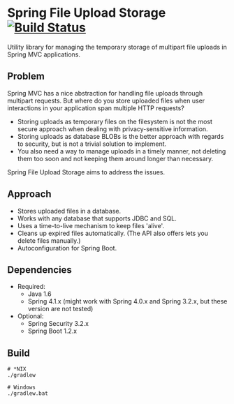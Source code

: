 # Spring File Upload Storage [![Build Status](https://travis-ci.org/lfridael/spring-file-upload-storage.svg?branch=master)](https://travis-ci.org/lfridael/spring-file-upload-storage)

Utility library for managing the temporary storage of multipart file uploads in Spring MVC applications.

## Problem

Spring MVC has a nice abstraction for handling file uploads through multipart requests. But where do you store uploaded files when user interactions in your application span multiple HTTP requests?

* Storing uploads as temporary files on the filesystem is not the most secure approach when dealing with privacy-sensitive information.
* Storing uploads as database BLOBs is the better approach with regards to security, but is not a trivial solution to implement.
* You also need a way to manage uploads in a timely manner, not deleting them too soon and not keeping them around longer than necessary.

Spring File Upload Storage aims to address the issues.

## Approach

* Stores uploaded files in a database.
* Works with any database that supports JDBC and SQL.
* Uses a time-to-live mechanism to keep files 'alive'.
* Cleans up expired files automatically. (The API also offers lets you delete files manually.)
* Autoconfiguration for Spring Boot.

## Dependencies

* Required:  
  * Java 1.6
  * Spring 4.1.x (might work with Spring 4.0.x and Spring 3.2.x, but these version are not tested)
* Optional:
  * Spring Security 3.2.x
  * Spring Boot 1.2.x

## Build

```
# *NIX
./gradlew

# Windows
./gradlew.bat
```
